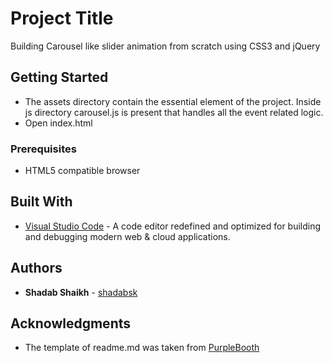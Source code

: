 # Project Title

Building Carousel like slider animation from scratch using CSS3 and jQuery


## Getting Started
*  The assets directory contain the essential element of the project. Inside js directory carousel.js is present that handles all the event related logic. 
*  Open index.html

### Prerequisites
* HTML5 compatible browser

## Built With

* [Visual Studio Code](https://code.visualstudio.com/) - A code editor redefined and optimized for building and debugging modern web & cloud applications.


## Authors

* **Shadab Shaikh** - [shadabsk](https://github.com/shadabsk)


## Acknowledgments

* The template of readme.md was taken from [PurpleBooth](https://github.com/PurpleBooth)


